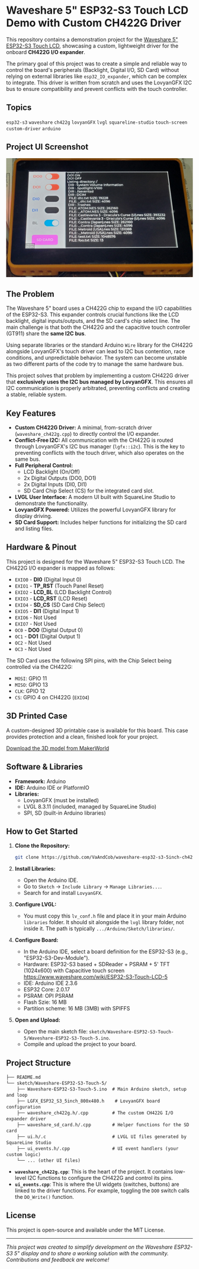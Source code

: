# Waveshare 5" ESP32-S3 Touch LCD Demo with Custom CH422G Driver

This repository contains a demonstration project for the [Waveshare 5" ESP32-S3 Touch LCD](https://www.waveshare.com/esp32-s3-touch-lcd-5.htm), showcasing a custom, lightweight driver for the onboard **CH422G I/O expander**.

The primary goal of this project was to create a simple and reliable way to control the board's peripherals (Backlight, Digital I/O, SD Card) without relying on external libraries like `esp32_IO_expander`, which can be complex to integrate. This driver is written from scratch and uses the LovyanGFX I2C bus to ensure compatibility and prevent conflicts with the touch controller.

## Topics
`esp32-s3` `waveshare` `ch422g` `lovyanGFX` `lvgl` `squareline-studio` `touch-screen` `custom-driver` `arduino`

## Project UI Screenshot
![Project UI Screenshot](https://github.com/VaAndCob/waveshare-esp32-s3-5inch-ch422g-driver/blob/main/document/20251018_200916.jpg)


## The Problem
The Waveshare 5" board uses a CH422G chip to expand the I/O capabilities of the ESP32-S3. This expander controls crucial functions like the LCD backlight, digital inputs/outputs, and the SD card's chip select line. The main challenge is that both the CH422G and the capacitive touch controller (GT911) share the **same I2C bus**.

Using separate libraries or the standard Arduino `Wire` library for the CH422G alongside LovyanGFX's touch driver can lead to I2C bus contention, race conditions, and unpredictable behavior. The system can become unstable as two different parts of the code try to manage the same hardware bus.

This project solves that problem by implementing a custom CH422G driver that **exclusively uses the I2C bus managed by LovyanGFX**. This ensures all I2C communication is properly arbitrated, preventing conflicts and creating a stable, reliable system.

## Key Features

*   **Custom CH422G Driver:** A minimal, from-scratch driver (`waveshare_ch422g.cpp`) to directly control the I/O expander.
*   **Conflict-Free I2C:** All communication with the CH422G is routed through LovyanGFX's I2C bus manager (`lgfx::i2c`). This is the key to preventing conflicts with the touch driver, which also operates on the same bus.
*   **Full Peripheral Control:**
    *   LCD Backlight (On/Off)
    *   2x Digital Outputs (DO0, DO1)
    *   2x Digital Inputs (DI0, DI1)
    *   SD Card Chip Select (CS) for the integrated card slot.
*   **LVGL User Interface:** A modern UI built with SquareLine Studio to demonstrate the functionality.
*   **LovyanGFX Powered:** Utilizes the powerful LovyanGFX library for display driving.
*   **SD Card Support:** Includes helper functions for initializing the SD card and listing files.

## Hardware & Pinout

This project is designed for the Waveshare 5" ESP32-S3 Touch LCD. The CH422G I/O expander is mapped as follows:

*   `EXIO0` - **DI0** (Digital Input 0)
*   `EXIO1` - **TP_RST** (Touch Panel Reset)
*   `EXIO2` - **LCD_BL** (LCD Backlight Control)
*   `EXIO3` - **LCD_RST** (LCD Reset)
*   `EXIO4` - **SD_CS** (SD Card Chip Select)
*   `EXIO5` - **DI1** (Digital Input 1)
*   `EXIO6` - Not Used
*   `EXIO7` - Not Used
*   `OC0` - **DO0** (Digital Output 0)
*   `OC1` - **DO1** (Digital Output 1)
*   `OC2` - Not Used
*   `OC3` - Not Used

The SD Card uses the following SPI pins, with the Chip Select being controlled via the CH422G:

*   `MOSI`: GPIO 11
*   `MISO`: GPIO 13
*   `CLK`:  GPIO 12
*   `CS`:   GPIO 4 on CH422G (`EXIO4`)

## 3D Printed Case

A custom-designed 3D printable case is available for this board. This case provides protection and a clean, finished look for your project.

[Download the 3D model from MakerWorld](https://makerworld.com/en/models/1879657-waveshare-esp32-s3-5-touchscreen-board-case#profileId-2012633)


## Software & Libraries

*   **Framework:** Arduino
*   **IDE:** Arduino IDE or PlatformIO
*   **Libraries:**
    *   LovyanGFX (must be installed)
    *   LVGL 8.3.11 (included, managed by SquareLine Studio)
    *   SPI, SD (built-in Arduino libraries)

## How to Get Started

1.  **Clone the Repository:**
    ```sh
    git clone https://github.com/VaAndCob/waveshare-esp32-s3-5inch-ch422g-driver
    ```

2.  **Install Libraries:**
    *   Open the Arduino IDE.
    *   Go to `Sketch` -> `Include Library` -> `Manage Libraries...`.
    *   Search for and install `LovyanGFX`.

3.  **Configure LVGL:**
    *   You must copy this `lv_conf.h` file and place it in your main Arduino `libraries` folder. It should sit alongside the `lvgl` library folder, not inside it. The path is typically `.../Arduino/Sketch/libraries/`.

3.  **Configure Board:**
    *  In the Arduino IDE, select a board definition for the ESP32-S3 (e.g., "ESP32-S3-Dev-Module").
    * Hardware: ESP32-S3 based + SDReader + PSRAM + 5' TFT (1024x600) with Capacitive touch screen https://www.waveshare.com/wiki/ESP32-S3-Touch-LCD-5
    * IDE: Arduino IDE 2.3.6
    * ESP32 Core: 2.0.17
    * PSRAM: OPI PSRAM
    * Flash Szie: 16 MB
    * Partition scheme: 16 MB (3MB) with SPIFFS

4.  **Open and Upload:**
    *   Open the main sketch file: `sketch/Waveshare-ESP32-S3-Touch-5/Waveshare-ESP32-S3-Touch-5.ino`.
    *   Compile and upload the project to your board.

## Project Structure

```
├── README.md
└── sketch/Waveshare-ESP32-S3-Touch-5/
    ├── Waveshare-ESP32-S3-Touch-5.ino  # Main Arduino sketch, setup and loop
    ├── LGFX_ESP32_S3_5inch_800x480.h    # LovyanGFX board configuration
    ├── waveshare_ch422g.h/.cpp         # The custom CH422G I/O expander driver
    ├── waveshare_sd_card.h/.cpp        # Helper functions for the SD card
    ├── ui.h/.c                         # LVGL UI files generated by SquareLine Studio
    ├── ui_events.h/.cpp                # UI event handlers (your custom logic)
    └── ... (other UI files)
```

*   **`waveshare_ch422g.cpp`**: This is the heart of the project. It contains low-level I2C functions to configure the CH422G and control its pins.
*   **`ui_events.cpp`**: This is where the UI widgets (switches, buttons) are linked to the driver functions. For example, toggling the `DO0` switch calls the `DO_Write()` function.

## License

This project is open-source and available under the MIT License.

---

*This project was created to simplify development on the Waveshare ESP32-S3 5" display and to share a working solution with the community. Contributions and feedback are welcome!*
